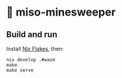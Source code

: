 # :ramen: miso-minesweeper

## Build and run

Install [Nix Flakes](https://nixos.wiki/wiki/Flakes), then:

```
nix develop .#wasm
make
make serve
```

